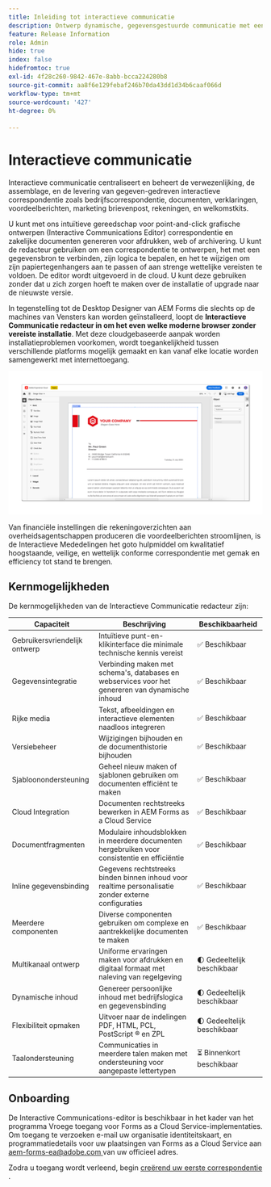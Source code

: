```yaml
---
title: Inleiding tot interactieve communicatie
description: Ontwerp dynamische, gegevensgestuurde communicatie met eenvoudige interactieve AEM Forms-communicatie
feature: Release Information
role: Admin
hide: true
index: false
hidefromtoc: true
exl-id: 4f28c260-9842-467e-8abb-bcca224280b8
source-git-commit: aa8f6e129febaf246b70da43dd1d34b6caaf066d
workflow-type: tm+mt
source-wordcount: '427'
ht-degree: 0%

---
```


# Interactieve communicatie

Interactieve communicatie centraliseert en beheert de verwezenlijking, de assemblage, en de levering van gegeven-gedreven interactieve correspondentie zoals bedrijfscorrespondentie, documenten, verklaringen, voordeelberichten, marketing brievenpost, rekeningen, en welkomstkits.

U kunt met ons intuïtieve gereedschap voor point-and-click grafische ontwerpen (Interactive Communications Editor) correspondentie en zakelijke documenten genereren voor afdrukken, web of archivering. U kunt de redacteur gebruiken om een correspondentie te ontwerpen, het met een gegevensbron te verbinden, zijn logica te bepalen, en het te wijzigen om zijn papiertegenhangers aan te passen of aan strenge wettelijke vereisten te voldoen. De editor wordt uitgevoerd in de cloud. U kunt deze gebruiken zonder dat u zich zorgen hoeft te maken over de installatie of upgrade naar de nieuwste versie.

In tegenstelling tot de Desktop Designer van AEM Forms die slechts op de machines van Vensters kan worden geïnstalleerd, loopt de **Interactieve Communicatie redacteur in om het even welke moderne browser zonder vereiste installatie**. Met deze cloudgebaseerde aanpak worden installatieproblemen voorkomen, wordt toegankelijkheid tussen verschillende platforms mogelijk gemaakt en kan vanaf elke locatie worden samengewerkt met internettoegang.

![ Interactieve Communicatie Redacteur ](/help/forms/assets/ic-editor.png)

Van financiële instellingen die rekeningoverzichten aan overheidsagentschappen produceren die voordeelberichten stroomlijnen, is de Interactieve Mededelingen het goto hulpmiddel om kwalitatief hoogstaande, veilige, en wettelijk conforme correspondentie met gemak en efficiency tot stand te brengen.


## Kernmogelijkheden

De kernmogelijkheden van de Interactieve Communicatie redacteur zijn:

| Capaciteit | Beschrijving | Beschikbaarheid |
|------------|-------------|--------------|
| Gebruikersvriendelijk ontwerp | Intuïtieve punt-en-klikinterface die minimale technische kennis vereist | ✅ Beschikbaar |
| Gegevensintegratie | Verbinding maken met schema&#39;s, databases en webservices voor het genereren van dynamische inhoud | ✅ Beschikbaar |
| Rijke media | Tekst, afbeeldingen en interactieve elementen naadloos integreren | ✅ Beschikbaar |
| Versiebeheer | Wijzigingen bijhouden en de documenthistorie bijhouden | ✅ Beschikbaar |
| Sjabloonondersteuning | Geheel nieuw maken of sjablonen gebruiken om documenten efficiënt te maken | ✅ Beschikbaar |
| Cloud Integration | Documenten rechtstreeks bewerken in AEM Forms as a Cloud Service | ✅ Beschikbaar |
| Documentfragmenten | Modulaire inhoudsblokken in meerdere documenten hergebruiken voor consistentie en efficiëntie | ✅ Beschikbaar |
| Inline gegevensbinding | Gegevens rechtstreeks binden binnen inhoud voor realtime personalisatie zonder externe configuraties | ✅ Beschikbaar |
| Meerdere componenten | Diverse componenten gebruiken om complexe en aantrekkelijke documenten te maken | ✅ Beschikbaar |
| Multikanaal ontwerp | Uniforme ervaringen maken voor afdrukken en digitaal formaat met naleving van regelgeving | 🌓 Gedeeltelijk beschikbaar |
| Dynamische inhoud | Genereer persoonlijke inhoud met bedrijfslogica en gegevensbinding | 🌓 Gedeeltelijk beschikbaar |
| Flexibiliteit opmaken | Uitvoer naar de indelingen PDF, HTML, PCL, PostScript ®️ en ZPL | 🌓 Gedeeltelijk beschikbaar |
| Taalondersteuning | Communicaties in meerdere talen maken met ondersteuning voor aangepaste lettertypen | ⏳ Binnenkort beschikbaar |

## Onboarding

De Interactive Communications-editor is beschikbaar in het kader van het programma Vroege toegang voor Forms as a Cloud Service-implementaties. Om toegang te verzoeken e-mail uw organisatie identiteitskaart, en programmatiedetails voor uw plaatsingen van Forms as a Cloud Service aan [ aem-forms-ea@adobe.com ](mailto:aem-forms-ea@adobe.com) van uw officieel adres.

Zodra u toegang wordt verleend, begin [ creërend uw eerste correspondentie ](https://video.tv.adobe.com/v/3444094/).

<!-- 

## Next

* Create your first correspondence
* Frequently asked issues


* Familiarize yourself with terminology and concepts
* Walkthrough of interactive communications editor
* Create a fragment
* Preview and test a correspondence

-->

